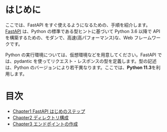 # はじめに

ここでは、FastAPI をすぐ使えるようになるための、手順を紹介します。
[FastAPI](https://fastapi.tiangolo.com/ja/) は、Python の標準である型ヒントに基づいて Python 3.6 以降で API を構築するための、モダンで、高速(高パフォーマンス)な、Web フレームワークです。

Python の実行環境については、仮想環境などを用意してください。FastAPI では、pydantic を使ってリクエスト・レスポンスの型を定義します。型の記述は、Python のバージョンにより若干異なります。ここでは、**Python 11.3**を利用します。

# 目次

- [Chapter1 FastAPI はじめのステップ](./chapters/chapter1.md)
- [Chapter2 ディレクトリ構成](./chapters/chapter2.md)
- [Chapter3 エンドポイントの作成](./chapters/chapter3.md)

